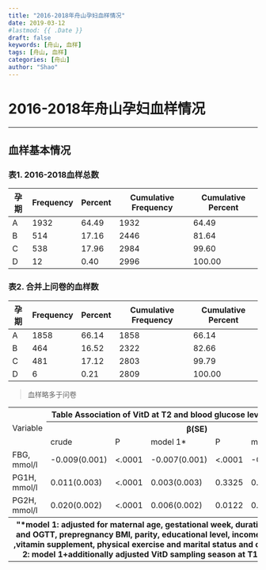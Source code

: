 ```yaml
---
title: "2016-2018年舟山孕妇血样情况"
date: 2019-03-12
#lastmod: {{ .Date }}
draft: false
keywords: [舟山, 血样]
tags: [舟山, 血样]
categories: [舟山]
author: "Shao"
---
```


# 2016-2018年舟山孕妇血样情况

---

## 血样基本情况

### 表1. 2016-2018血样总数

| 孕期 | Frequency | Percent | Cumulative Frequency | Cumulative Percent |
| ---- | --------- | ------- | -------------------- | ------------------ |
| A    | 1932      | 64.49   | 1932                 | 64.49              |
| B    | 514       | 17.16   | 2446                 | 81.64              |
| C    | 538       | 17.96   | 2984                 | 99.60              |
| D    | 12        | 0.40    | 2996                 | 100.00             |

### 表2. 合并上问卷的血样数

| 孕期 | Frequency | Percent | Cumulative Frequency | Cumulative Percent |
| ---- | --------- | ------- | -------------------- | ------------------ |
| A    | 1858      | 66.14   | 1858                 | 66.14              |
| B    | 464       | 16.52   | 2322                 | 82.66              |
| C    | 481       | 17.12   | 2803                 | 99.79              |
| D    | 6         | 0.21    | 2809                 | 100.00             |

> 血样略多于问卷

<table>
   <tr>
      <th colspan=7>Table Association of VitD at T2 and blood glucose level (n=2139)<th>
   </tr>
      <td>Variable</td>
      <th colspan=6>β(SE)</th>
      <td></td>
      <td></td>
      <td></td>
      <td></td>
      <td></td>
   </tr>
   <tr>
      <td></td>
      <td>crude</td>
      <td>P</td>
      <td>model 1*</td>
      <td>P</td>
      <td>model 2#</td>
      <td>P</td>
   </tr>
   <tr>
      <td>FBG, mmol/l</td>
      <td>-0.009(0.001)</td>
      <td><.0001</td>
      <td>-0.007(0.001)</td>
      <td><.0001</td>
      <td>-0.004(0.001)</td>
      <td><.0001</td>
   </tr>
   <tr>
      <td>PG1H, mmol/l</td>
      <td>0.011(0.003)</td>
      <td><.0001</td>
      <td>0.003(0.003)</td>
      <td>0.3325</td>
      <td>0.001(0.003)</td>
      <td>0.6855</td>
   </tr>
   <tr>
      <td>PG2H, mmol/l</td>
      <td>0.020(0.002)</td>
      <td><.0001</td>
      <td>0.006(0.002)</td>
      <td>0.0122</td>
      <td>0.004(0.003)</td>
      <td>0.0776</td>
   </tr>
   <tr>
      <th colspan=7>"*model 1: adjusted for maternal age, gestational week, duration between VitD test and OGTT, prepregnancy BMI, parity, educational level, income, planned pregnancy ,vitamin supplement, physical exercise and marital status and calendar year
# model 2: model 1+additionally adjusted VitD sampling season at T1 and OGTT season"</th></table>



